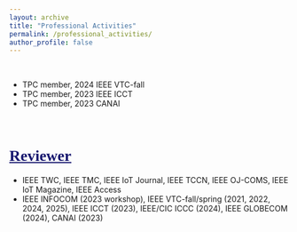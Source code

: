 ```yaml
---
layout: archive
title: "Professional Activities"
permalink: /professional_activities/
author_profile: false
---
```

<br>

<!--<hr style="border:none; height:2px; background-color:rgb(245,245,245); margin:20px auto;">-->

- TPC member, 2024 IEEE VTC-fall
- TPC member, 2023 IEEE ICCT
- TPC member, 2023 CANAI
<br>

# <span style="font-family:Times New Roman;text-decoration:underline;color:rgb(25,25,112);">Reviewer</span>
- IEEE TWC, IEEE TMC, IEEE IoT Journal, IEEE TCCN, IEEE OJ-COMS, IEEE IoT Magazine, IEEE Access
- IEEE INFOCOM (2023 workshop), IEEE VTC-fall/spring (2021, 2022, 2024, 2025), IEEE ICCT (2023), IEEE/CIC ICCC (2024), IEEE GLOBECOM (2024), CANAI (2023)

